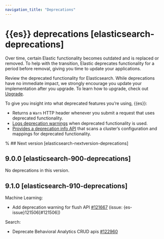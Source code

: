 ```yaml
---
navigation_title: "Deprecations"
---
```


# {{es}} deprecations [elasticsearch-deprecations]

Over time, certain Elastic functionality becomes outdated and is replaced or removed. To help with the transition, Elastic deprecates functionality for a period before removal, giving you time to update your applications.

Review the deprecated functionality for Elasticsearch. While deprecations have no immediate impact, we strongly encourage you update your implementation after you upgrade. To learn how to upgrade, check out [Upgrade](docs-content://deploy-manage/upgrade.md).

To give you insight into what deprecated features you’re using, {{es}}:

* Returns a `Warn` HTTP header whenever you submit a request that uses deprecated functionality.
* [Logs deprecation warnings](docs-content://deploy-manage/monitor/logging-configuration/update-elasticsearch-logging-levels.md#deprecation-logging) when deprecated functionality is used.
* [Provides a deprecation info API](https://www.elastic.co/docs/api/doc/elasticsearch/operation/operation-migration-deprecations) that scans a cluster’s configuration and mappings for deprecated functionality.

% ## Next version [elasticsearch-nextversion-deprecations]

## 9.0.0 [elasticsearch-900-deprecations]

No deprecations in this version.

## 9.1.0 [elasticsearch-910-deprecations]

Machine Learning:
* Add deprecation warning for flush API [#121667](https://github.com/elastic/elasticsearch/pull/121667) (issue: {es-issue}121506[#121506])

Search:
* Deprecate Behavioral Analytics CRUD apis [#122960](https://github.com/elastic/elasticsearch/pull/122960)


